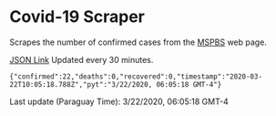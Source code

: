 # Covid-19 Scraper

Scrapes the number of confirmed cases from the [MSPBS](https://www.mspbs.gov.py/covid-19.php) web page.

[JSON Link](https://jmayalag.github.io/covid19-scrape/cases.json)
Updated every 30 minutes.
```
{"confirmed":22,"deaths":0,"recovered":0,"timestamp":"2020-03-22T10:05:18.788Z","pyt":"3/22/2020, 06:05:18 GMT-4"}
```
Last update (Paraguay Time): 3/22/2020, 06:05:18 GMT-4